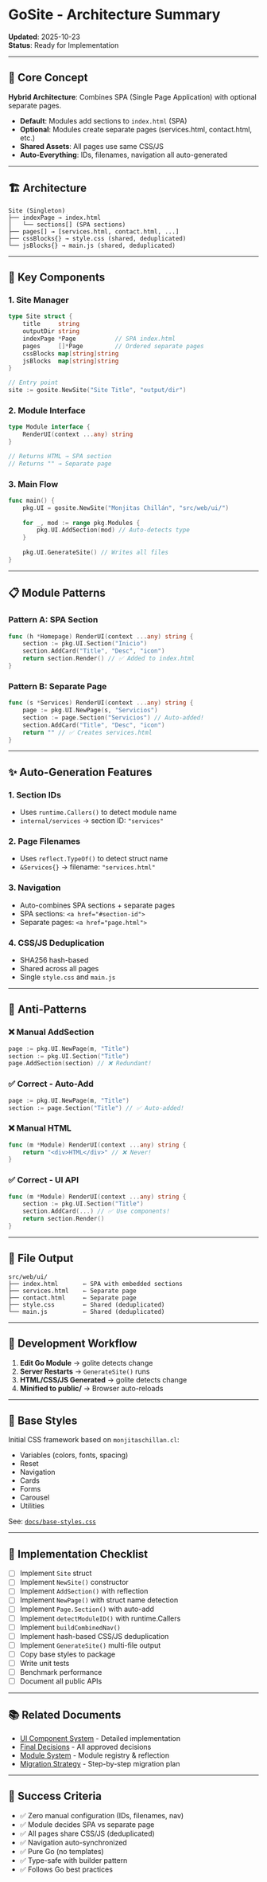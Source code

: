 # GoSite - Architecture Summary

**Updated**: 2025-10-23  
**Status**: Ready for Implementation  

---

## 🎯 Core Concept

**Hybrid Architecture**: Combines SPA (Single Page Application) with optional separate pages.

- **Default**: Modules add sections to `index.html` (SPA)
- **Optional**: Modules create separate pages (services.html, contact.html, etc.)
- **Shared Assets**: All pages use same CSS/JS
- **Auto-Everything**: IDs, filenames, navigation all auto-generated

---

## 🏗️ Architecture

```
Site (Singleton)
├── indexPage → index.html
│   └── sections[] (SPA sections)
├── pages[] → [services.html, contact.html, ...]
├── cssBlocks{} → style.css (shared, deduplicated)
└── jsBlocks{} → main.js (shared, deduplicated)
```

---

## 🔑 Key Components

### 1. Site Manager
```go
type Site struct {
    title     string
    outputDir string
    indexPage *Page           // SPA index.html
    pages     []*Page         // Ordered separate pages
    cssBlocks map[string]string
    jsBlocks  map[string]string
}

// Entry point
site := gosite.NewSite("Site Title", "output/dir")
```

### 2. Module Interface
```go
type Module interface {
    RenderUI(context ...any) string
}

// Returns HTML → SPA section
// Returns "" → Separate page
```

### 3. Main Flow
```go
func main() {
    pkg.UI = gosite.NewSite("Monjitas Chillán", "src/web/ui/")
    
    for _, mod := range pkg.Modules {
        pkg.UI.AddSection(mod) // Auto-detects type
    }
    
    pkg.UI.GenerateSite() // Writes all files
}
```

---

## 📋 Module Patterns

### Pattern A: SPA Section
```go
func (h *Homepage) RenderUI(context ...any) string {
    section := pkg.UI.Section("Inicio")
    section.AddCard("Title", "Desc", "icon")
    return section.Render() // ✅ Added to index.html
}
```

### Pattern B: Separate Page
```go
func (s *Services) RenderUI(context ...any) string {
    page := pkg.UI.NewPage(s, "Servicios")
    section := page.Section("Servicios") // Auto-added!
    section.AddCard("Title", "Desc", "icon")
    return "" // ✅ Creates services.html
}
```

---

## ✨ Auto-Generation Features

### 1. Section IDs
- Uses `runtime.Callers()` to detect module name
- `internal/services` → section ID: `"services"`

### 2. Page Filenames
- Uses `reflect.TypeOf()` to detect struct name
- `&Services{}` → filename: `"services.html"`

### 3. Navigation
- Auto-combines SPA sections + separate pages
- SPA sections: `<a href="#section-id">`
- Separate pages: `<a href="page.html">`

### 4. CSS/JS Deduplication
- SHA256 hash-based
- Shared across all pages
- Single `style.css` and `main.js`

---

## 🚫 Anti-Patterns

### ❌ Manual AddSection
```go
page := pkg.UI.NewPage(m, "Title")
section := pkg.UI.Section("Title")
page.AddSection(section) // ❌ Redundant!
```

### ✅ Correct - Auto-Add
```go
page := pkg.UI.NewPage(m, "Title")
section := page.Section("Title") // ✅ Auto-added!
```

### ❌ Manual HTML
```go
func (m *Module) RenderUI(context ...any) string {
    return "<div>HTML</div>" // ❌ Never!
}
```

### ✅ Correct - UI API
```go
func (m *Module) RenderUI(context ...any) string {
    section := pkg.UI.Section("Title")
    section.AddCard(...) // ✅ Use components!
    return section.Render()
}
```

---

## 📂 File Output

```
src/web/ui/
├── index.html       ← SPA with embedded sections
├── services.html    ← Separate page
├── contact.html     ← Separate page
├── style.css        ← Shared (deduplicated)
└── main.js          ← Shared (deduplicated)
```

---

## 🔄 Development Workflow

1. **Edit Go Module** → golite detects change
2. **Server Restarts** → `GenerateSite()` runs
3. **HTML/CSS/JS Generated** → golite detects change
4. **Minified to public/** → Browser auto-reloads

---

## 🎨 Base Styles

Initial CSS framework based on `monjitaschillan.cl`:
- Variables (colors, fonts, spacing)
- Reset
- Navigation
- Cards
- Forms
- Carousel
- Utilities

See: [`docs/base-styles.css`](./base-styles.css)

---

## 📝 Implementation Checklist

- [ ] Implement `Site` struct
- [ ] Implement `NewSite()` constructor
- [ ] Implement `AddSection()` with reflection
- [ ] Implement `NewPage()` with struct name detection
- [ ] Implement `Page.Section()` with auto-add
- [ ] Implement `detectModuleID()` with runtime.Callers
- [ ] Implement `buildCombinedNav()`
- [ ] Implement hash-based CSS/JS deduplication
- [ ] Implement `GenerateSite()` multi-file output
- [ ] Copy base styles to package
- [ ] Write unit tests
- [ ] Benchmark performance
- [ ] Document all public APIs

---

## 📚 Related Documents

- [UI Component System](./issues/ui_component_system.md) - Detailed implementation
- [Final Decisions](./issues/decisions_final.md) - All approved decisions
- [Module System](./issues/module_system.md) - Module registry & reflection
- [Migration Strategy](./issues/migration_strategy.md) - Step-by-step migration plan

---

## 🎯 Success Criteria

- ✅ Zero manual configuration (IDs, filenames, nav)
- ✅ Module decides SPA vs separate page
- ✅ All pages share CSS/JS (deduplicated)
- ✅ Navigation auto-synchronized
- ✅ Pure Go (no templates)
- ✅ Type-safe with builder pattern
- ✅ Follows Go best practices
